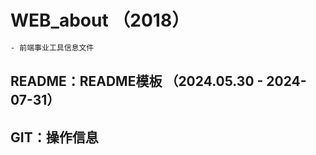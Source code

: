 <!--
 * @Descripttion: Sustainable
 * @version: 1.0.0
 * @Author: Kenny
 * @Date: 2018-11-10 10:42:05
 * @LastEditors: ~
 * @LastEditTime: 2025-07-04 13:58:58
-->

# WEB_about （2018）

```bash
- 前端事业工具信息文件
```

## README：README模板 （2024.05.30 - 2024-07-31）

## GIT：操作信息
